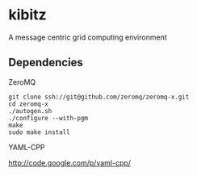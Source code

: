 kibitz
======

A message centric grid computing environment


Dependencies
------------

ZeroMQ 
```
git clone ssh://git@github.com/zeromq/zeromq-x.git
cd zeromq-x
./autogen.sh
./configure --with-pgm
make 
sudo make install
```

YAML-CPP

http://code.google.com/p/yaml-cpp/




